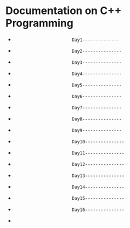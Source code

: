 #                        Documentation on C++ Programming
*                           Day1--------------
*                           Day2---------------
*                           Day3---------------
*                           Day4---------------
*                           Day5---------------
*                           Day6---------------
*                           Day7---------------
*                           Day8---------------
*                           Day9---------------
*                           Day10---------------
*                           Day11---------------
*                           Day12---------------
*                           Day13---------------
*                           Day14---------------
*                           Day15---------------
*                           Day16---------------
*                          